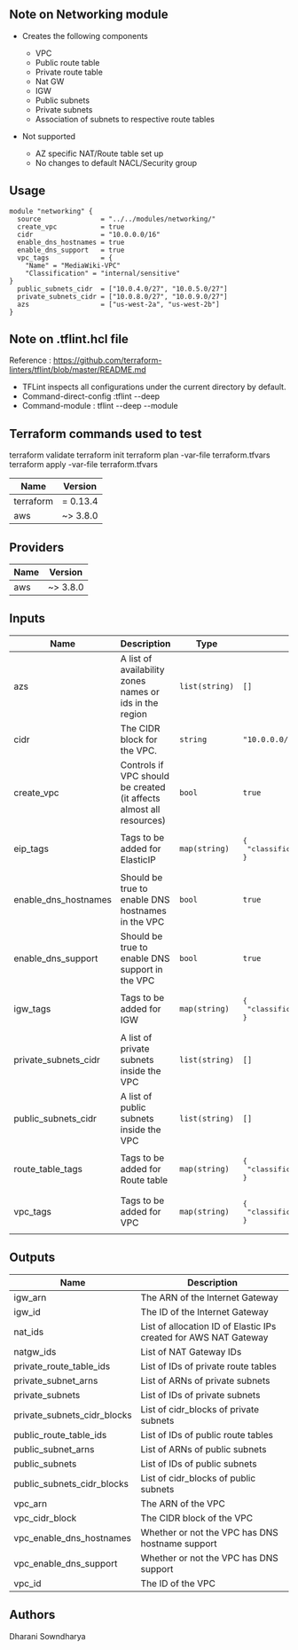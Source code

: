 ## Note on Networking module

* Creates the following components
    * VPC
    * Public route table
    * Private route table
    * Nat GW
    * IGW
    * Public subnets
    * Private subnets
    * Association of subnets to respective route tables

* Not supported
    * AZ specific NAT/Route table set up
    * No changes to default NACL/Security group

## Usage
```hcl
module "networking" {
  source               = "../../modules/networking/"
  create_vpc           = true
  cidr                 = "10.0.0.0/16"
  enable_dns_hostnames = true
  enable_dns_support   = true
  vpc_tags             = {
    "Name" = "MediaWiki-VPC"
    "Classification" = "internal/sensitive"
}
  public_subnets_cidr  = ["10.0.4.0/27", "10.0.5.0/27"]
  private_subnets_cidr = ["10.0.8.0/27", "10.0.9.0/27"]
  azs                  = ["us-west-2a", "us-west-2b"]
}

```

## Note on .tflint.hcl file
Reference :  https://github.com/terraform-linters/tflint/blob/master/README.md

* TFLint inspects all configurations under the current directory by default. 
* Command-direct-config :tflint --deep
* Command-module : tflint --deep --module

## Terraform commands used to test

terraform validate
terraform init
terraform plan -var-file terraform.tfvars
terraform apply -var-file terraform.tfvars


<!-- BEGINNING OF OUTPUT FROM terraform-docs plugin -->
<!-- Command used terraform-docs md table . > README.md -->
<!-- Reference : https://github.com/terraform-docs/terraform-docs -->
| Name | Version |
|------|---------|
| terraform | = 0.13.4 |
| aws | ~> 3.8.0 |

## Providers

| Name | Version |
|------|---------|
| aws | ~> 3.8.0 |
## Inputs

| Name | Description | Type | Default | Required |
|------|-------------|------|---------|:--------:|
| azs | A list of availability zones names or ids in the region | `list(string)` | `[]` | no |
| cidr | The CIDR block for the VPC. | `string` | `"10.0.0.0/16"` | no |
| create\_vpc | Controls if VPC should be created (it affects almost all resources) | `bool` | `true` | no |
| eip\_tags | Tags to be added for ElasticIP | `map(string)` | <pre>{<br>  "classification": "internal/sensitive"<br>}</pre> | no | 
| enable\_dns\_hostnames | Should be true to enable DNS hostnames in the VPC | `bool` | `true` | no |
| enable\_dns\_support | Should be true to enable DNS support in the VPC | `bool` | `true` | no |
| igw\_tags | Tags to be added for IGW | `map(string)` | <pre>{<br>  "classification": "internal/sensitive"<br>}</pre> | no |       
| private\_subnets\_cidr | A list of private subnets inside the VPC | `list(string)` | `[]` | no |
| public\_subnets\_cidr | A list of public subnets inside the VPC | `list(string)` | `[]` | no |
| route\_table\_tags | Tags to be added for Route table | `map(string)` | <pre>{<br>  "classification": "internal/sensitive"<br>}</pre> | no |
| vpc\_tags | Tags to be added for VPC | `map(string)` | <pre>{<br>  "classification": "internal/sensitive"<br>}</pre> | no |       

## Outputs

| Name | Description |
|------|-------------|
| igw\_arn | The ARN of the Internet Gateway |
| igw\_id | The ID of the Internet Gateway |
| nat\_ids | List of allocation ID of Elastic IPs created for AWS NAT Gateway |
| natgw\_ids | List of NAT Gateway IDs |
| private\_route\_table\_ids | List of IDs of private route tables |
| private\_subnet\_arns | List of ARNs of private subnets |
| private\_subnets | List of IDs of private subnets |
| private\_subnets\_cidr\_blocks | List of cidr\_blocks of private subnets |
| public\_route\_table\_ids | List of IDs of public route tables |
| public\_subnet\_arns | List of ARNs of public subnets |
| public\_subnets | List of IDs of public subnets |
| public\_subnets\_cidr\_blocks | List of cidr\_blocks of public subnets |
| vpc\_arn | The ARN of the VPC |
| vpc\_cidr\_block | The CIDR block of the VPC |
| vpc\_enable\_dns\_hostnames | Whether or not the VPC has DNS hostname support |
| vpc\_enable\_dns\_support | Whether or not the VPC has DNS support |
| vpc\_id | The ID of the VPC |

<!-- END OF OUTPUT FROM terra-docs -->

## Authors
Dharani Sowndharya 